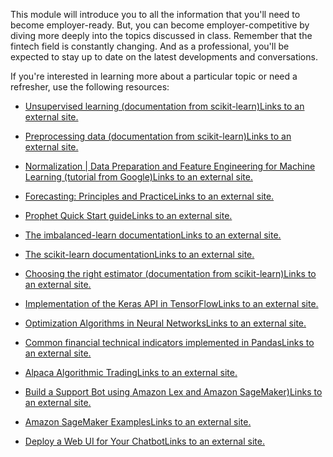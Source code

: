 This module will introduce you to all the information that you'll need to become employer-ready. But, you can become employer-competitive by diving more deeply into the topics discussed in class. Remember that the fintech field is constantly changing. And as a professional, you'll be expected to stay up to date on the latest developments and conversations.

If you're interested in learning more about a particular topic or need a refresher, use the following resources:

-   [Unsupervised learning (documentation from scikit-learn)Links to an external site.](https://scikit-learn.org/stable/unsupervised_learning.html)

-   [Preprocessing data (documentation from scikit-learn)Links to an external site.](https://scikit-learn.org/stable/modules/preprocessing.html)

-   [Normalization | Data Preparation and Feature Engineering for Machine Learning (tutorial from Google)Links to an external site.](https://developers.google.com/machine-learning/data-prep/transform/normalization)

-   [Forecasting: Principles and PracticeLinks to an external site.](https://otexts.com/fpp2/)

-   [Prophet Quick Start guideLinks to an external site.](https://facebook.github.io/prophet/docs/quick_start.html)

-   [The imbalanced-learn documentationLinks to an external site.](https://imbalanced-learn.org/stable/)

-   [The scikit-learn documentationLinks to an external site.](https://scikit-learn.org/)

-   [Choosing the right estimator (documentation from scikit-learn)Links to an external site.](https://scikit-learn.org/stable/tutorial/machine_learning_map/index.html)

-   [Implementation of the Keras API in TensorFlowLinks to an external site.](https://www.tensorflow.org/api_docs/python/tf/keras)

-   [Optimization Algorithms in Neural NetworksLinks to an external site.](https://www.kdnuggets.com/2020/12/optimization-algorithms-neural-networks.html)

-   [Common financial technical indicators implemented in PandasLinks to an external site.](https://github.com/peerchemist/finta)

-   [Alpaca Algorithmic TradingLinks to an external site.](https://alpaca.markets/algotrading)

-   [Build a Support Bot using Amazon Lex and Amazon SageMaker)Links to an external site.](https://github.com/aws-samples/amazon-lex-support-bot)

-   [Amazon SageMaker ExamplesLinks to an external site.](https://github.com/aws/amazon-sagemaker-examples)

-   [Deploy a Web UI for Your ChatbotLinks to an external site.](https://aws.amazon.com/blogs/machine-learning/deploy-a-web-ui-for-your-chatbot/)
